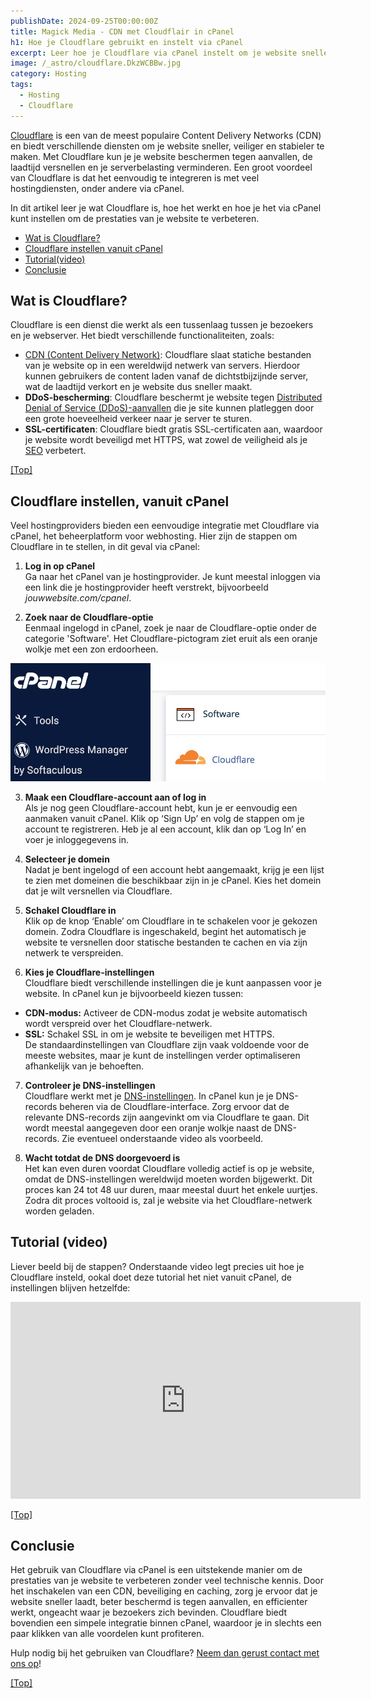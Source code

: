 ```yaml
---
publishDate: 2024-09-25T00:00:00Z
title: Magick Media - CDN met Cloudflair in cPanel
h1: Hoe je Cloudflare gebruikt en instelt via cPanel
excerpt: Leer hoe je Cloudflare via cPanel instelt om je website sneller en veiliger te maken met een wereldwijd CDN.
image: /_astro/cloudflare.DkzWCBBw.jpg
category: Hosting
tags:
  - Hosting
  - Cloudflare
---
```

<a href="https://www.cloudflare.com/" target="_blank" rel="noopener">Cloudflare</a> is een van de meest populaire Content Delivery Networks (CDN) en biedt verschillende diensten om je website sneller, veiliger en stabieler te maken. Met Cloudflare kun je je website beschermen tegen aanvallen, de laadtijd versnellen en je serverbelasting verminderen. Een groot voordeel van Cloudflare is dat het eenvoudig te integreren is met veel hostingdiensten, onder andere via cPanel.

In dit artikel leer je wat Cloudflare is, hoe het werkt en hoe je het via cPanel kunt instellen om de prestaties van je website te verbeteren.

- [Wat is Cloudflare?](#wat-is-cloudflare)
- [Cloudflare instellen vanuit cPanel](#cloudflare-instellen-vanuit-cpanel)
- [Tutorial(video)](#tutorial-video)
- [Conclusie](#conclusie)

## Wat is Cloudflare?
Cloudflare is een dienst die werkt als een tussenlaag tussen je bezoekers en je webserver. Het biedt verschillende functionaliteiten, zoals:
<ul>
  <li><a href="/hoe-een-cdn-website-sneller-maakt/">CDN (Content Delivery Network)</a>: Cloudflare slaat statiche bestanden van je website op in een wereldwijd netwerk van servers. Hierdoor kunnen gebruikers de content laden vanaf de dichtstbijzijnde server, wat de laadtijd verkort en je website dus sneller maakt.
  <li><b>DDoS-bescherming</b>: Cloudflare beschermt je website tegen <a href="https://nl.wikipedia.org/wiki/Distributed_denial-of-service" target="_blank" rel="noopener">Distributed Denial of Service (DDoS)-aanvallen</a> die je site kunnen platleggen door een grote hoeveelheid verkeer naar je server te sturen.</li>
  <li><b>SSL-certificaten</b>: Cloudflare biedt gratis SSL-certificaten aan, waardoor je website wordt beveiligd met HTTPS, wat zowel de veiligheid als je <a href="/zoekmachine-optimalisatie-seo/">SEO</a> verbetert.</li>
</ul>

[[Top]](#top)

## Cloudflare instellen, vanuit cPanel
Veel hostingproviders bieden een eenvoudige integratie met Cloudflare via cPanel, het beheerplatform voor webhosting. Hier zijn de stappen om Cloudflare in te stellen, in dit geval via cPanel:

1. <b>Log in op cPanel</b><br>
Ga naar het cPanel van je hostingprovider. Je kunt meestal inloggen via een link die je hostingprovider heeft verstrekt, bijvoorbeeld <i>jouwwebsite.com/cpanel</i>.

2. <b>Zoek naar de Cloudflare-optie</b><br>
Eenmaal ingelogd in cPanel, zoek je naar de Cloudflare-optie onder de categorie 'Software'. Het Cloudflare-pictogram ziet eruit als een oranje wolkje met een zon erdoorheen.

![Voorbeeld van Cloudflare in cPanel](src/assets/images/cloudflare-logo-cpanel.jpg)

3. <b>Maak een Cloudflare-account aan of log in</b><br>
Als je nog geen Cloudflare-account hebt, kun je er eenvoudig een aanmaken vanuit cPanel. Klik op ‘Sign Up’ en volg de stappen om je account te registreren. Heb je al een account, klik dan op ‘Log In’ en voer je inloggegevens in.

4. <b>Selecteer je domein</b><br>
Nadat je bent ingelogd of een account hebt aangemaakt, krijg je een lijst te zien met domeinen die beschikbaar zijn in je cPanel. Kies het domein dat je wilt versnellen via Cloudflare.

5. <b>Schakel Cloudflare in</b><br>
Klik op de knop ‘Enable’ om Cloudflare in te schakelen voor je gekozen domein. Zodra Cloudflare is ingeschakeld, begint het automatisch je website te versnellen door statische bestanden te cachen en via zijn netwerk te verspreiden.

6. <b>Kies je Cloudflare-instellingen</b><br>
Cloudflare biedt verschillende instellingen die je kunt aanpassen voor je website. In cPanel kun je bijvoorbeeld kiezen tussen:
<ul>
  <li><b>CDN-modus:</b> Activeer de CDN-modus zodat je website automatisch wordt verspreid over het Cloudflare-netwerk.</li>
  <li><b>SSL:</b> Schakel SSL in om je website te beveiligen met HTTPS.</li>
  De standaardinstellingen van Cloudflare zijn vaak voldoende voor de meeste websites, maar je kunt de instellingen verder optimaliseren afhankelijk van je behoeften.
</ul>

7. <b>Controleer je DNS-instellingen</b><br>
Cloudflare werkt met je <a href="https://nl.wikipedia.org/wiki/Domain_Name_System" target="_blank" rel="noopener">DNS-instellingen</a>. In cPanel kun je je DNS-records beheren via de Cloudflare-interface. Zorg ervoor dat de relevante DNS-records zijn aangevinkt om via Cloudflare te gaan. Dit wordt meestal aangegeven door een oranje wolkje naast de DNS-records. Zie eventueel onderstaande video als voorbeeld.

8. <b>Wacht totdat de DNS doorgevoerd is</b><br>
Het kan even duren voordat Cloudflare volledig actief is op je website, omdat de DNS-instellingen wereldwijd moeten worden bijgewerkt. Dit proces kan 24 tot 48 uur duren, maar meestal duurt het enkele uurtjes. Zodra dit proces voltooid is, zal je website via het Cloudflare-netwerk worden geladen.

## Tutorial (video)
Liever beeld bij de stappen? Onderstaande video legt precies uit hoe je Cloudflare insteld, ookal doet deze tutorial het niet vanuit cPanel, de instellingen blijven hetzelfde:

<iframe width="560" height="315" src="https://www.youtube.com/embed/9vaiZQtL9lQ?si=qz0j_KYjSPNhAhbL" title="YouTube video player" frameborder="0" allow="accelerometer; autoplay; clipboard-write; encrypted-media; gyroscope; picture-in-picture; web-share" referrerpolicy="strict-origin-when-cross-origin" allowfullscreen></iframe>

[[Top]](#top)

## Conclusie
Het gebruik van Cloudflare via cPanel is een uitstekende manier om de prestaties van je website te verbeteren zonder veel technische kennis. Door het inschakelen van een CDN, beveiliging en caching, zorg je ervoor dat je website sneller laadt, beter beschermd is tegen aanvallen, en efficienter werkt, ongeacht waar je bezoekers zich bevinden. Cloudflare biedt bovendien een simpele integratie binnen cPanel, waardoor je in slechts een paar klikken van alle voordelen kunt profiteren.

Hulp nodig bij het gebruiken van Cloudflare? <a href="/contact/">Neem dan gerust contact met ons op</a>!

[[Top]](#top)